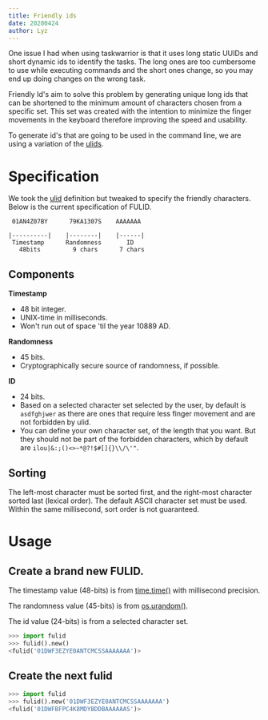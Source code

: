 ```yaml
---
title: Friendly ids
date: 20200424
author: Lyz
---
```


One issue I had when using taskwarrior is that it uses long static UUIDs and
short dynamic ids to identify the tasks. The long ones are too cumbersome to use
while executing commands and the short ones change, so you may end up doing
changes on the wrong task.

Friendly Id's aim to solve this problem by generating unique long ids that can be
shortened to the minimum amount of characters chosen from a specific set. This
set was created with the intention to minimize the finger movements in the
keyboard therefore improving the speed and usability.

To generate id's that are going to be used in the command line, we are using
a variation of the [ulids](https://github.com/ulid/spec).

# Specification

We took the [ulid](https://github.com/ulid/spec) definition but tweaked to
specify the friendly characters. Below is the current specification of FULID.

```
 01AN4Z07BY      79KA1307S    AAAAAAA

|----------|    |--------|    |------|
 Timestamp      Randomness       ID
   48bits         9 chars      7 chars
```

## Components

**Timestamp**
- 48 bit integer.
- UNIX-time in milliseconds.
- Won't run out of space 'til the year 10889 AD.

**Randomness**
- 45 bits.
- Cryptographically secure source of randomness, if possible.

**ID**
- 24 bits.
- Based on a selected character set selected by the user, by default is
  `asdfghjwer` as there are ones that require less finger movement and are not
  forbidden by ulid.
- You can define your own character set, of the length that you want. But they
  should not be part of the forbidden characters, which by default are
  `ilou|&:;()<>~*@?!$#[]{}\\/\'"`.

## Sorting

The left-most character must be sorted first, and the right-most character
sorted last (lexical order). The default ASCII character set must be used.
Within the same millisecond, sort order is not guaranteed.

# Usage

## Create a brand new FULID.

The timestamp value (48-bits) is from [time.time()](https://docs.python.org/3/library/time.html?highlight=time.time#time.time) with millisecond precision.

The randomness value (45-bits) is from [os.urandom()](https://docs.python.org/3/library/os.html?highlight=os.urandom#os.urandom).

The id value (24-bits) is from a selected character set.

```python
>>> import fulid
>>> fulid().new()
<fulid('01DWF3EZYE0ANTCMCSSAAAAAAA')>
```

## Create the next fulid

```python
>>> import fulid
>>> fulid().new('01DWF3EZYE0ANTCMCSSAAAAAAA')
<fulid('01DWFBFPC4K8MDYBDDBAAAAAAS')>
```
